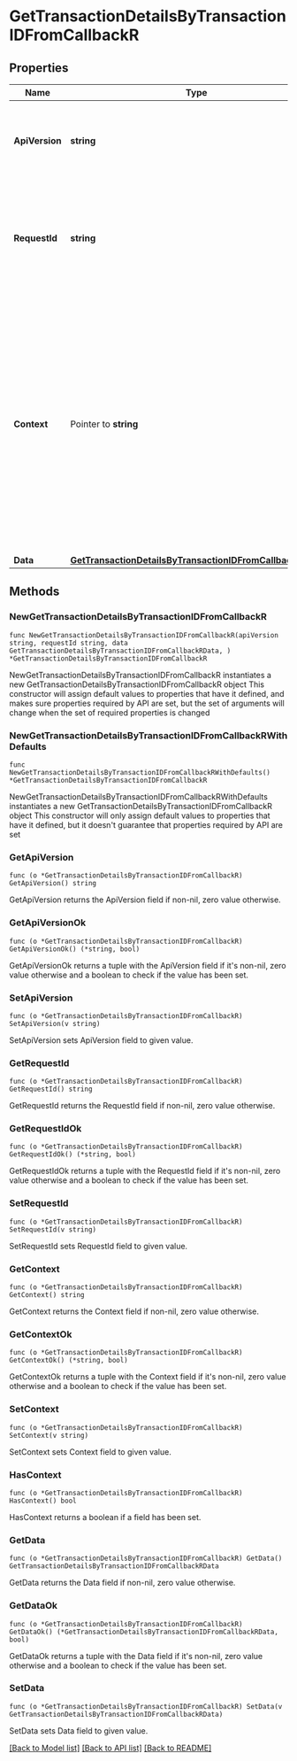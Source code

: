 # GetTransactionDetailsByTransactionIDFromCallbackR

## Properties

Name | Type | Description | Notes
------------ | ------------- | ------------- | -------------
**ApiVersion** | **string** | Specifies the version of the API that incorporates this endpoint. | 
**RequestId** | **string** | Defines the ID of the request. The &#x60;requestId&#x60; is generated by Crypto APIs and it&#39;s unique for every request. | 
**Context** | Pointer to **string** | In batch situations the user can use the context to correlate responses with requests. This property is present regardless of whether the response was successful or returned as an error. &#x60;context&#x60; is specified by the user. | [optional] 
**Data** | [**GetTransactionDetailsByTransactionIDFromCallbackRData**](GetTransactionDetailsByTransactionIDFromCallbackRData.md) |  | 

## Methods

### NewGetTransactionDetailsByTransactionIDFromCallbackR

`func NewGetTransactionDetailsByTransactionIDFromCallbackR(apiVersion string, requestId string, data GetTransactionDetailsByTransactionIDFromCallbackRData, ) *GetTransactionDetailsByTransactionIDFromCallbackR`

NewGetTransactionDetailsByTransactionIDFromCallbackR instantiates a new GetTransactionDetailsByTransactionIDFromCallbackR object
This constructor will assign default values to properties that have it defined,
and makes sure properties required by API are set, but the set of arguments
will change when the set of required properties is changed

### NewGetTransactionDetailsByTransactionIDFromCallbackRWithDefaults

`func NewGetTransactionDetailsByTransactionIDFromCallbackRWithDefaults() *GetTransactionDetailsByTransactionIDFromCallbackR`

NewGetTransactionDetailsByTransactionIDFromCallbackRWithDefaults instantiates a new GetTransactionDetailsByTransactionIDFromCallbackR object
This constructor will only assign default values to properties that have it defined,
but it doesn't guarantee that properties required by API are set

### GetApiVersion

`func (o *GetTransactionDetailsByTransactionIDFromCallbackR) GetApiVersion() string`

GetApiVersion returns the ApiVersion field if non-nil, zero value otherwise.

### GetApiVersionOk

`func (o *GetTransactionDetailsByTransactionIDFromCallbackR) GetApiVersionOk() (*string, bool)`

GetApiVersionOk returns a tuple with the ApiVersion field if it's non-nil, zero value otherwise
and a boolean to check if the value has been set.

### SetApiVersion

`func (o *GetTransactionDetailsByTransactionIDFromCallbackR) SetApiVersion(v string)`

SetApiVersion sets ApiVersion field to given value.


### GetRequestId

`func (o *GetTransactionDetailsByTransactionIDFromCallbackR) GetRequestId() string`

GetRequestId returns the RequestId field if non-nil, zero value otherwise.

### GetRequestIdOk

`func (o *GetTransactionDetailsByTransactionIDFromCallbackR) GetRequestIdOk() (*string, bool)`

GetRequestIdOk returns a tuple with the RequestId field if it's non-nil, zero value otherwise
and a boolean to check if the value has been set.

### SetRequestId

`func (o *GetTransactionDetailsByTransactionIDFromCallbackR) SetRequestId(v string)`

SetRequestId sets RequestId field to given value.


### GetContext

`func (o *GetTransactionDetailsByTransactionIDFromCallbackR) GetContext() string`

GetContext returns the Context field if non-nil, zero value otherwise.

### GetContextOk

`func (o *GetTransactionDetailsByTransactionIDFromCallbackR) GetContextOk() (*string, bool)`

GetContextOk returns a tuple with the Context field if it's non-nil, zero value otherwise
and a boolean to check if the value has been set.

### SetContext

`func (o *GetTransactionDetailsByTransactionIDFromCallbackR) SetContext(v string)`

SetContext sets Context field to given value.

### HasContext

`func (o *GetTransactionDetailsByTransactionIDFromCallbackR) HasContext() bool`

HasContext returns a boolean if a field has been set.

### GetData

`func (o *GetTransactionDetailsByTransactionIDFromCallbackR) GetData() GetTransactionDetailsByTransactionIDFromCallbackRData`

GetData returns the Data field if non-nil, zero value otherwise.

### GetDataOk

`func (o *GetTransactionDetailsByTransactionIDFromCallbackR) GetDataOk() (*GetTransactionDetailsByTransactionIDFromCallbackRData, bool)`

GetDataOk returns a tuple with the Data field if it's non-nil, zero value otherwise
and a boolean to check if the value has been set.

### SetData

`func (o *GetTransactionDetailsByTransactionIDFromCallbackR) SetData(v GetTransactionDetailsByTransactionIDFromCallbackRData)`

SetData sets Data field to given value.



[[Back to Model list]](../README.md#documentation-for-models) [[Back to API list]](../README.md#documentation-for-api-endpoints) [[Back to README]](../README.md)


